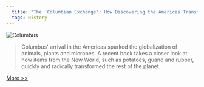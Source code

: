 ```yaml
---
  title: "The 'Columbian Exchange': How Discovering the Americas Transformed the World"
  tags: History
---
```


![Columbus](http://cdn3.spiegel.de/images/image-546752-galleryV9-ybzk.jpg)

> Columbus' arrival in the Americas sparked the globalization of animals, plants and microbes. A recent book takes a closer look at how items from the New World, such as potatoes, guano and rubber, quickly and radically transformed the rest of the planet.

[More >>](http://www.spiegel.de/international/world/a-923220.html)